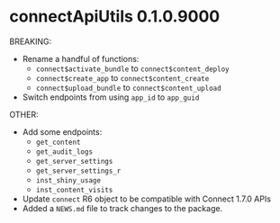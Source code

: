 # connectApiUtils 0.1.0.9000

BREAKING: 
* Rename a handful of functions:
  - `connect$activate_bundle` to `connect$content_deploy`
  - `connect$create_app` to `connect$content_create`
  - `connect$upload_bundle` to `connect$content_upload`
* Switch endpoints from using `app_id` to `app_guid`
  
OTHER: 
* Add some endpoints:
  - `get_content`
  - `get_audit_logs`
  - `get_server_settings`
  - `get_server_settings_r`
  - `inst_shiny_usage`
  - `inst_content_visits`
* Update `connect` R6 object to be compatible with Connect 1.7.0 APIs
* Added a `NEWS.md` file to track changes to the package.
